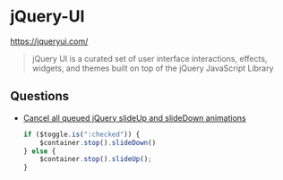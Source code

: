 # jQuery-UI

<https://jqueryui.com/>

> jQuery UI is a curated set of user interface interactions, effects, widgets, and themes built on top of the jQuery JavaScript Library

## Questions

* [Cancel all queued jQuery slideUp and slideDown animations](https://stackoverflow.com/q/2360209/1366033)

  ```js
  if ($toggle.is(":checked")) {
      $container.stop().slideDown()
  } else {
      $container.stop().slideUp();
  }
  ```

